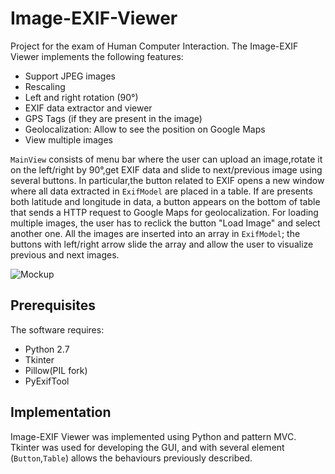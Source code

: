 # Image-EXIF-Viewer
Project for the exam of Human Computer Interaction. The Image-EXIF Viewer implements the following features:
* Support JPEG images
* Rescaling
* Left and right rotation (90°)
* EXIF data extractor and viewer
* GPS Tags (if they are present in the image)
* Geolocalization: Allow to see the position on Google Maps
* View multiple images

```MainView``` consists of menu bar where the user can upload an image,rotate it on the left/right by 90°,get EXIF data and slide to next/previous image using several buttons. In particular,the button related to EXIF opens a new window where all  data extracted in ```ExifModel``` are placed in a table. If are presents both latitude and longitude in data, a button appears on the bottom of table that sends a HTTP request to Google Maps for geolocalization. For loading multiple images, the user has to reclick the button "Load Image" and select another one. All the images are inserted into an array in ```ExifModel```; the buttons with left/right arrow slide the array and allow the user to visualize previous and next images.


![Mockup](/mockup/mockup.png)

## Prerequisites
The software requires:

* Python 2.7
* Tkinter
* Pillow(PIL fork)
* PyExifTool

## Implementation
Image-EXIF Viewer was implemented using Python and pattern MVC. Tkinter was used for developing the GUI, and with several element (```Button```,```Table```) allows the behaviours previously described.

